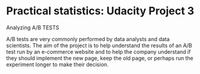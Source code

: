 # Practical statistics: Udacity Project 3

Analyzing A/B TESTS

A/B tests are very commonly performed by data analysts and data scientists. The aim of the project is to help understand the results of an A/B test run by an e-commerce website and to help the company understand if they should implement the new page, keep the old page, or perhaps run the experiment longer to make their decision.
